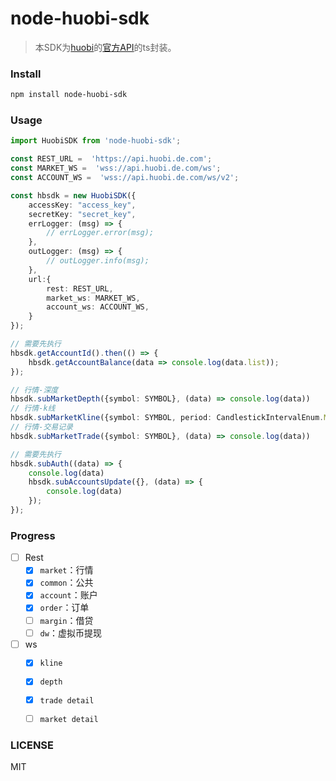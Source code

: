 # node-huobi-sdk

> 本SDK为[huobi](https://www.huobi.pro/zh-cn)的[官方API](https://github.com/huobiapi/API_Docs/wiki/REST_api_reference)的ts封装。

### Install

```bash
npm install node-huobi-sdk
```


### Usage

```ts
import HuobiSDK from 'node-huobi-sdk';

const REST_URL =  'https://api.huobi.de.com';
const MARKET_WS =  'wss://api.huobi.de.com/ws';
const ACCOUNT_WS =  'wss://api.huobi.de.com/ws/v2';

const hbsdk = new HuobiSDK({
    accessKey: "access_key",
    secretKey: "secret_key",
    errLogger: (msg) => {
        // errLogger.error(msg);
    },
    outLogger: (msg) => {
        // outLogger.info(msg);
    },
    url:{
        rest: REST_URL,
        market_ws: MARKET_WS,
        account_ws: ACCOUNT_WS,
    }
});

// 需要先执行
hbsdk.getAccountId().then(() => {
    hbsdk.getAccountBalance(data => console.log(data.list));
});

// 行情-深度
hbsdk.subMarketDepth({symbol: SYMBOL}, (data) => console.log(data))
// 行情-k线
hbsdk.subMarketKline({symbol: SYMBOL, period: CandlestickIntervalEnum.MIN1}, (data) => console.log(data))
// 行情-交易记录
hbsdk.subMarketTrade({symbol: SYMBOL}, (data) => console.log(data))

// 需要先执行
hbsdk.subAuth((data) => {
    console.log(data)
    hbsdk.subAccountsUpdate({}, (data) => {
        console.log(data)
    });
});
```

### Progress

- [ ] Rest
    - [x] `market`：行情
    - [x] `common`：公共
    - [x] `account`：账户
    - [x] `order`：订单
    - [ ] `margin`：借贷
    - [ ] `dw`：虚拟币提现

- [ ] ws
    - [x] `kline`
    - [x] `depth`
    - [x] `trade detail`
    - [ ] `market detail`


### LICENSE
MIT
